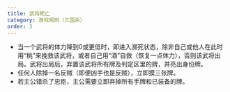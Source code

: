 ```yaml
---
title: 武将死亡
category: 游戏规则（三国杀）
order: 3
---
```


+ 当一个武将的体力降到0或更低时，即进入濒死状态，除非自己或他人在此时用“桃”来挽救该武将，或者自己用“酒”自救（恢复一点体力），否则该武将出局。武将出局后，弃置该武将所有牌及判定区里的牌，并亮出身份牌。
+ 任何人除掉一名反贼（即便凶手也是反贼），立即摸三张牌。
+ 若主公错杀了忠臣，主公需要立即弃掉所有手牌和已装备的牌。